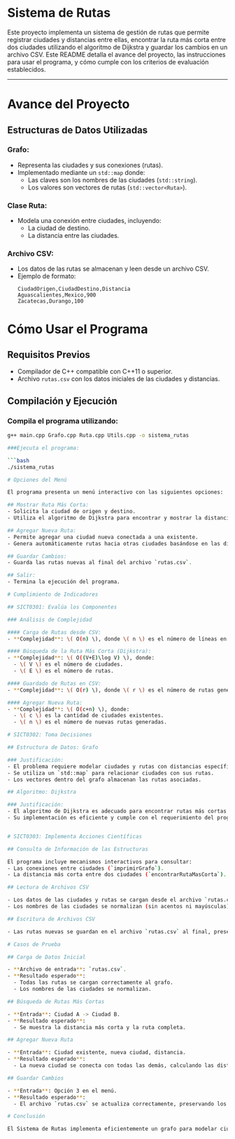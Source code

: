 # Sistema de Rutas
Este proyecto implementa un sistema de gestión de rutas que permite registrar ciudades y distancias entre ellas, encontrar la ruta más corta entre dos ciudades utilizando el algoritmo de Dijkstra y guardar los cambios en un archivo CSV. Este README detalla el avance del proyecto, las instrucciones para usar el programa, y cómo cumple con los criterios de evaluación establecidos.

---

# Avance del Proyecto

## Estructuras de Datos Utilizadas

### Grafo:
- Representa las ciudades y sus conexiones (rutas).
- Implementado mediante un `std::map` donde:
  - Las claves son los nombres de las ciudades (`std::string`).
  - Los valores son vectores de rutas (`std::vector<Ruta>`).

### Clase Ruta:
- Modela una conexión entre ciudades, incluyendo:
  - La ciudad de destino.
  - La distancia entre las ciudades.

### Archivo CSV:
- Los datos de las rutas se almacenan y leen desde un archivo CSV.
- Ejemplo de formato:
  ```csv
  CiudadOrigen,CiudadDestino,Distancia
  Aguascalientes,Mexico,900
  Zacatecas,Durango,100

# Cómo Usar el Programa

## Requisitos Previos
- Compilador de C++ compatible con C++11 o superior.
- Archivo `rutas.csv` con los datos iniciales de las ciudades y distancias.

## Compilación y Ejecución

### Compila el programa utilizando:

```bash
g++ main.cpp Grafo.cpp Ruta.cpp Utils.cpp -o sistema_rutas

###Ejecuta el programa:

```bash
./sistema_rutas

# Opciones del Menú

El programa presenta un menú interactivo con las siguientes opciones:

## Mostrar Ruta Más Corta:
- Solicita la ciudad de origen y destino.
- Utiliza el algoritmo de Dijkstra para encontrar y mostrar la distancia más corta.

## Agregar Nueva Ruta:
- Permite agregar una ciudad nueva conectada a una existente.
- Genera automáticamente rutas hacia otras ciudades basándose en las distancias existentes.

## Guardar Cambios:
- Guarda las rutas nuevas al final del archivo `rutas.csv`.

## Salir:
- Termina la ejecución del programa.

# Cumplimiento de Indicadores

## SICT0301: Evalúa los Componentes

### Análisis de Complejidad

#### Carga de Rutas desde CSV:
- **Complejidad**: \( O(n) \), donde \( n \) es el número de líneas en el archivo CSV.

#### Búsqueda de la Ruta Más Corta (Dijkstra):
- **Complejidad**: \( O((V+E)\log V) \), donde:
  - \( V \) es el número de ciudades.
  - \( E \) es el número de rutas.

#### Guardado de Rutas en CSV:
- **Complejidad**: \( O(r) \), donde \( r \) es el número de rutas generadas.

#### Agregar Nueva Ruta:
- **Complejidad**: \( O(c+n) \), donde:
  - \( c \) es la cantidad de ciudades existentes.
  - \( n \) es el número de nuevas rutas generadas.

# SICT0302: Toma Decisiones

## Estructura de Datos: Grafo

### Justificación:
- El problema requiere modelar ciudades y rutas con distancias específicas.
- Se utiliza un `std::map` para relacionar ciudades con sus rutas.
- Los vectores dentro del grafo almacenan las rutas asociadas.

## Algoritmo: Dijkstra

### Justificación:
- El algoritmo de Dijkstra es adecuado para encontrar rutas más cortas en grafos ponderados y no negativos.
- Su implementación es eficiente y cumple con el requerimiento del programa.


# SICT0303: Implementa Acciones Científicas

## Consulta de Información de las Estructuras

El programa incluye mecanismos interactivos para consultar:
- Las conexiones entre ciudades (`imprimirGrafo`).
- La distancia más corta entre dos ciudades (`encontrarRutaMasCorta`).

## Lectura de Archivos CSV

- Los datos de las ciudades y rutas se cargan desde el archivo `rutas.csv` al inicializar el programa.
- Los nombres de las ciudades se normalizan (sin acentos ni mayúsculas) para evitar inconsistencias.

## Escritura de Archivos CSV

- Las rutas nuevas se guardan en el archivo `rutas.csv` al final, preservando los datos existentes.

# Casos de Prueba

## Carga de Datos Inicial

- **Archivo de entrada**: `rutas.csv`.
- **Resultado esperado**:
  - Todas las rutas se cargan correctamente al grafo.
  - Los nombres de las ciudades se normalizan.

## Búsqueda de Rutas Más Cortas

- **Entrada**: Ciudad A -> Ciudad B.
- **Resultado esperado**:
  - Se muestra la distancia más corta y la ruta completa.

## Agregar Nueva Ruta

- **Entrada**: Ciudad existente, nueva ciudad, distancia.
- **Resultado esperado**:
  - La nueva ciudad se conecta con todas las demás, calculando las distancias correctas.

## Guardar Cambios

- **Entrada**: Opción 3 en el menú.
- **Resultado esperado**:
  - El archivo `rutas.csv` se actualiza correctamente, preservando los datos originales.

# Conclusión

El Sistema de Rutas implementa eficientemente un grafo para modelar ciudades y rutas, utilizando estructuras y algoritmos adecuados para las operaciones requeridas. Además, se ha diseñado para ser extensible y cumplir con los indicadores evaluados en la materia.
